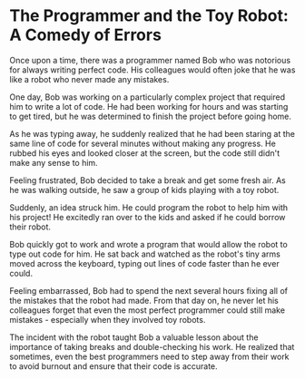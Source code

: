 # The Programmer and the Toy Robot: A Comedy of Errors

Once upon a time, there was a programmer named Bob who was notorious for always writing perfect code. His colleagues would often joke that he was like a robot who never made any mistakes.

One day, Bob was working on a particularly complex project that required him to write a lot of code. He had been working for hours and was starting to get tired, but he was determined to finish the project before going home.

As he was typing away, he suddenly realized that he had been staring at the same line of code for several minutes without making any progress. He rubbed his eyes and looked closer at the screen, but the code still didn't make any sense to him.

Feeling frustrated, Bob decided to take a break and get some fresh air. As he was walking outside, he saw a group of kids playing with a toy robot.

Suddenly, an idea struck him. He could program the robot to help him with his project! He excitedly ran over to the kids and asked if he could borrow their robot.

Bob quickly got to work and wrote a program that would allow the robot to type out code for him. He sat back and watched as the robot's tiny arms moved across the keyboard, typing out lines of code faster than he ever could.

Feeling embarrassed, Bob had to spend the next several hours fixing all of the mistakes that the robot had made. From that day on, he never let his colleagues forget that even the most perfect programmer could still make mistakes - especially when they involved toy robots.

The incident with the robot taught Bob a valuable lesson about the importance of taking breaks and double-checking his work. He realized that sometimes, even the best programmers need to step away from their work to avoid burnout and ensure that their code is accurate.
